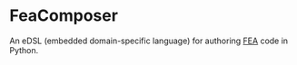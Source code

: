 # FeaComposer

An eDSL (embedded domain-specific language) for authoring [FEA](https://adobe-type-tools.github.io/afdko/OpenTypeFeatureFileSpecification.html) code in Python.
